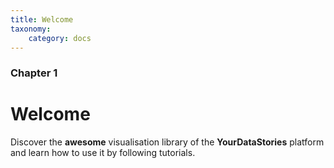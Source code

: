 ```yaml
---
title: Welcome
taxonomy:
    category: docs
---
```


### Chapter 1

# Welcome


Discover the **awesome** visualisation library of the **YourDataStories** platform and learn how to use it by following tutorials.

